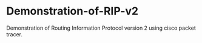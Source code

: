 # Demonstration-of-RIP-v2

Demonstration of Routing Information Protocol version 2 using cisco packet tracer.
